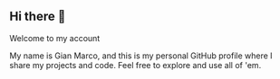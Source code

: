 ## Hi there 👋

Welcome to my account

My name is Gian Marco, and this is my personal GitHub profile where I share my projects and code. Feel free to explore and use all of 'em.
